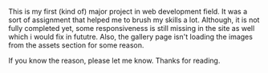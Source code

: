 This is my first (kind of) major project in web development field. 
It was a sort of assignment that helped me to brush my skills a lot. 
Although, it is not fully completed yet, some responsiveness is still missing in the site as well which i would fix in fututre. 
Also, the gallery page isn't loading the images from the assets section for some reason. 

If you know the reason, please let me know. Thanks for reading.
